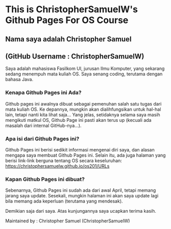 # This is ChristopherSamuelW's Github Pages For OS Course

## Nama saya adalah Christopher Samuel 
## (GitHub Username : ChristopherSamuelW)
Saya adalah mahasiswa Fasilkom UI, jurusan Ilmu Komputer, yang sekarang sedang menempuh mata kuliah OS.
Saya senang coding, terutama dengan bahasa Java.

### Kenapa Github Pages ini Ada?
Github pages ini awalnya dibuat sebagai pemenuhan salah satu tugas dari mata kuliah OS. Ke depannya, mungkin
akan dialihfungsikan untuk hal-hal lain, tetapi nanti kita lihat saja...
Yang jelas, setidaknya selama saya masih mengikuti matkul OS, Github Page ini pasti akan terus up (kecuali ada
masalah dari internal GitHub-nya...).

### Apa isi dari Github Pages ini?
Github Pages ini berisi sedikit informasi mengenai diri saya, dan alasan mengapa saya membuat Github Pages ini.
Selain itu, ada juga halaman yang berisi link-link berguna tentang OS secara keseluruhan:
https://christophersamuelw.github.io/os201/URLs

### Kapan Github Pages ini dibuat?
Sebenarnya, Github Pages ini sudah ada dari awal April, tetapi memang jarang saya update. Sesekali, mungkin halaman
ini akan saya update lagi bila memang ada keperluan (terutama yang mendesak).

Demikian saja dari saya. Atas kunjungannya saya ucapkan terima kasih.

Maintained by : Christopher Samuel (ChristopherSamuelW)
